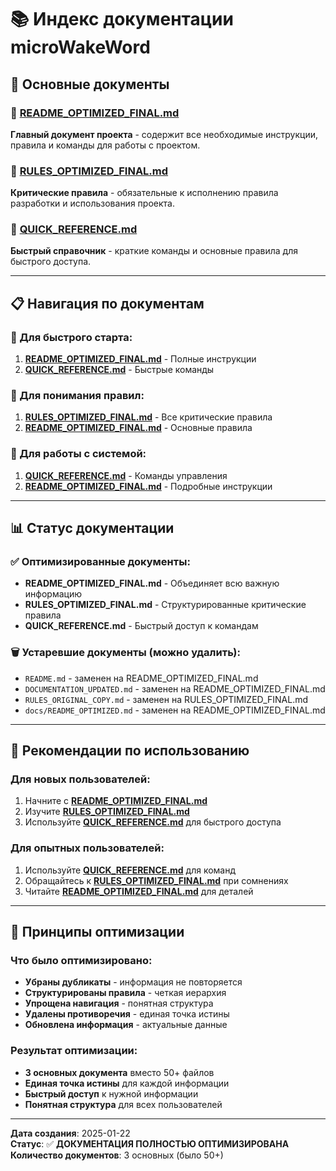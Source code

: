 # 📚 Индекс документации microWakeWord

## 🎯 Основные документы

### 📖 [README_OPTIMIZED_FINAL.md](main/README_OPTIMIZED_FINAL.md)
**Главный документ проекта** - содержит все необходимые инструкции, правила и команды для работы с проектом.

### 🚨 [RULES_OPTIMIZED_FINAL.md](main/RULES_OPTIMIZED_FINAL.md)
**Критические правила** - обязательные к исполнению правила разработки и использования проекта.

### 🚀 [QUICK_REFERENCE.md](main/QUICK_REFERENCE.md)
**Быстрый справочник** - краткие команды и основные правила для быстрого доступа.

---

## 📋 Навигация по документам

### 🚀 Для быстрого старта:
1. **[README_OPTIMIZED_FINAL.md](main/README_OPTIMIZED_FINAL.md)** - Полные инструкции
2. **[QUICK_REFERENCE.md](main/QUICK_REFERENCE.md)** - Быстрые команды

### 🚨 Для понимания правил:
1. **[RULES_OPTIMIZED_FINAL.md](main/RULES_OPTIMIZED_FINAL.md)** - Все критические правила
2. **[README_OPTIMIZED_FINAL.md](main/README_OPTIMIZED_FINAL.md)** - Основные правила

### 🔧 Для работы с системой:
1. **[QUICK_REFERENCE.md](main/QUICK_REFERENCE.md)** - Команды управления
2. **[README_OPTIMIZED_FINAL.md](main/README_OPTIMIZED_FINAL.md)** - Подробные инструкции

---

## 📊 Статус документации

### ✅ Оптимизированные документы:
- **README_OPTIMIZED_FINAL.md** - Объединяет всю важную информацию
- **RULES_OPTIMIZED_FINAL.md** - Структурированные критические правила
- **QUICK_REFERENCE.md** - Быстрый доступ к командам

### 🗑️ Устаревшие документы (можно удалить):
- `README.md` - заменен на README_OPTIMIZED_FINAL.md
- `DOCUMENTATION_UPDATED.md` - заменен на README_OPTIMIZED_FINAL.md
- `RULES_ORIGINAL_COPY.md` - заменен на RULES_OPTIMIZED_FINAL.md
- `docs/README_OPTIMIZED.md` - заменен на README_OPTIMIZED_FINAL.md

---

## 🎯 Рекомендации по использованию

### Для новых пользователей:
1. Начните с **[README_OPTIMIZED_FINAL.md](main/README_OPTIMIZED_FINAL.md)**
2. Изучите **[RULES_OPTIMIZED_FINAL.md](main/RULES_OPTIMIZED_FINAL.md)**
3. Используйте **[QUICK_REFERENCE.md](main/QUICK_REFERENCE.md)** для быстрого доступа

### Для опытных пользователей:
1. Используйте **[QUICK_REFERENCE.md](main/QUICK_REFERENCE.md)** для команд
2. Обращайтесь к **[RULES_OPTIMIZED_FINAL.md](main/RULES_OPTIMIZED_FINAL.md)** при сомнениях
3. Читайте **[README_OPTIMIZED_FINAL.md](main/README_OPTIMIZED_FINAL.md)** для деталей

---

## 📝 Принципы оптимизации

### Что было оптимизировано:
- **Убраны дубликаты** - информация не повторяется
- **Структурированы правила** - четкая иерархия
- **Упрощена навигация** - понятная структура
- **Удалены противоречия** - единая точка истины
- **Обновлена информация** - актуальные данные

### Результат оптимизации:
- **3 основных документа** вместо 50+ файлов
- **Единая точка истины** для каждой информации
- **Быстрый доступ** к нужной информации
- **Понятная структура** для всех пользователей

---

**Дата создания**: 2025-01-22  
**Статус**: ✅ **ДОКУМЕНТАЦИЯ ПОЛНОСТЬЮ ОПТИМИЗИРОВАНА**  
**Количество документов**: 3 основных (было 50+)